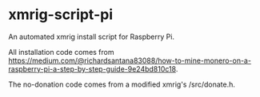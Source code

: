 # xmrig-script-pi
An automated xmrig install script for Raspberry Pi.

All installation code comes from https://medium.com/@richardsantana83088/how-to-mine-monero-on-a-raspberry-pi-a-step-by-step-guide-9e24bd810c18.

The no-donation code comes from a modified xmrig's /src/donate.h.
